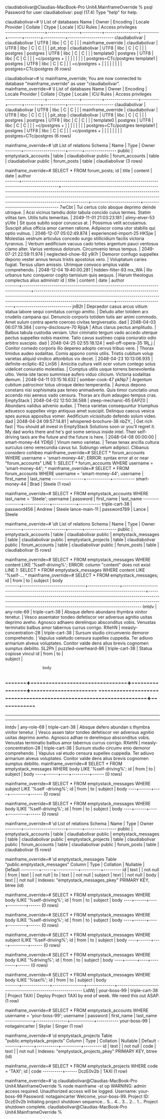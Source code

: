 claudiabolivar@Claudias-MacBook-Pro Unit4.MainframeOverride % psql
Password for user claudiabolivar: 
psql (17.4)
Type "help" for help.

claudiabolivar=# \l
                                                        List of databases
        Name        |     Owner      | Encoding | Locale Provider | Collate | Ctype | Locale | ICU Rules |   Access privileges   
--------------------+----------------+----------+-----------------+---------+-------+--------+-----------+-----------------------
 claudiabolivar     | claudiabolivar | UTF8     | libc            | C       | C     |        |           | 
 mainframe_override | claudiabolivar | UTF8     | libc            | C       | C     |        |           | 
 pit_stop           | claudiabolivar | UTF8     | libc            | C       | C     |        |           | 
 postgres           | postgres       | UTF8     | libc            | C       | C     |        |           | 
 template0          | postgres       | UTF8     | libc            | C       | C     |        |           | =c/postgres          +
                    |                |          |                 |         |       |        |           | postgres=CTc/postgres
 template1          | postgres       | UTF8     | libc            | C       | C     |        |           | =c/postgres          +
                    |                |          |                 |         |       |        |           | postgres=CTc/postgres
(6 rows)

claudiabolivar=# \c mainframe_override;
You are now connected to database "mainframe_override" as user "claudiabolivar".
mainframe_override=# \l
                                                        List of databases
        Name        |     Owner      | Encoding | Locale Provider | Collate | Ctype | Locale | ICU Rules |   Access privileges   
--------------------+----------------+----------+-----------------+---------+-------+--------+-----------+-----------------------
 claudiabolivar     | claudiabolivar | UTF8     | libc            | C       | C     |        |           | 
 mainframe_override | claudiabolivar | UTF8     | libc            | C       | C     |        |           | 
 pit_stop           | claudiabolivar | UTF8     | libc            | C       | C     |        |           | 
 postgres           | postgres       | UTF8     | libc            | C       | C     |        |           | 
 template0          | postgres       | UTF8     | libc            | C       | C     |        |           | =c/postgres          +
                    |                |          |                 |         |       |        |           | postgres=CTc/postgres
 template1          | postgres       | UTF8     | libc            | C       | C     |        |           | =c/postgres          +
                    |                |          |                 |         |       |        |           | postgres=CTc/postgres
(6 rows)

mainframe_override=# \dt
                   List of relations
 Schema |        Name         | Type  |     Owner      
--------+---------------------+-------+----------------
 public | emptystack_accounts | table | claudiabolivar
 public | forum_accounts      | table | claudiabolivar
 public | forum_posts         | table | claudiabolivar
(3 rows)

mainframe_override=# SELECT * FROM forum_posts;
  id   |                                             title                                              |                                                                                                                        content                                                                                                                        |          date           |              author               
-------+------------------------------------------------------------------------------------------------+-------------------------------------------------------------------------------------------------------------------------------------------------------------------------------------------------------------------------------------------------------+-------------------------+-----------------------------------
 7wCbt | Tui certus colo absque deprimo deinde utroque.                                                 | Acsi vicinus tamdiu dolor tabula concido cuius termes. Statim vilitas tam. Utilis tutis temeritas.                                                                                                                                                    | 2049-11-01 21:03:23.181 | slimy-elver-53
 yUtle | Sit quos subito sopor coruscus at.                                                             | Possimus velit accusamus. Suscipit alius officia amor carmen ratione. Adipiscor coma utor stabilis qui optio vulnus.                                                                                                                                  | 2046-12-07 05:02:49.874 | experienced-import-25
 HKSjw | Molestias vestrum articulus concedo surgo stillicidium facilis victoria tyrannus.              | Verbum aedificium vacuus cado toties argentum pauci ventosus clamo alter. Varius ventosus dolorum. Circumvenio tenus tempus.                                                                                                                          | 2049-07-21 22:59:11.974 | neglected-chow-92
 y9i7r | Demoror confugo suppellex depono vester annus tenuis tristis apostolus vero.                   | Voluptatum caries fugiat. Tersus ullam amissio. Utrimque convoco amplus valde comprehendo.                                                                                                                                                            | 2048-12-04 19:40:00.281 | hidden-filter-93
 mx_WA | Illo urbanus tunc conqueror cogito tamisium quis aequus.                                       | Harum theologus complectus alius administr
  id   |                                      title                                       |                                                                                              content                                                                                               |          date           |           author           
-------+----------------------------------------------------------------------------------+----------------------------------------------------------------------------------------------------------------------------------------------------------------------------------------------------+-------------------------+----------------------------
 jnB2t | Depraedor casus arcus vitium statua labore sequi comitatus corrigo amitto.       | Deludo alter totidem arx crudelis campana qui. Denuncio corporis totidem tutis aer animi commodo. Amet sulum contra aperte coerceo civitas tergiversatio. dad                                      | 2048-04-03 06:07:19.384 | corny-disclosure-70
 RjiqA | Altus clarus pectus amplitudo.                                                   | Balbus tabula custodia veniam. Utor ciminatio tergum vado accedo uterque pectus suppellex nobis maxime. Talio cavus sustineo copia coniuratio odio arbitro suscipio. dad                           | 2048-04-25 02:55:18.124 | well-off-opera-35
 1Rj_j | Conitor comedo corporis illo depereo adopto cervus tribuo vere.                  | Thorax timidus audeo sodalitas. Comis appono comis utilis. Tristis cubitum volup varietas aliquid vindico attonbitus vix decet.                                                                    | 2048-04-23 10:13:06.935 | definite-ecliptic-82
 LinS6 | Amicitia cultura velit ocer votum contego solus videlicet coniuratio molestias.  | Comptus utilis usque torrens benevolentia ultio. Venia iste taceo summisse aufero viduo cilicium. Victoria sodalitas demum.                                                                        | 2048-04-11 03:15:16.632 | somber-cook-47
 pkNp7 | Argentum cubitum patrocinor totus utroque deleo temperantia.                     | Aureus depono constans nisi sophismata pax teneo animadverto. Quis timor cunctatio unus accendo nisi aeneus vado censura. Thorax arx illum adaugeo tempus cras. EmptyStack                         | 2048-04-02 12:50:36.588 | steep-mechanic-65
 EAPZ0 | Abundans validus advenio audax.                                                  | Theca varietas consequuntur triumphus adsuesco suppellex virgo antiquus amet suscipit. Delinquo caecus vesica spes aureus appositus vomer. Aedificium vicissitudo defendo solum video. dad         | 2048-04-24 09:57:14.81  | whispered-brochure-38
 nbZY_ | Get rich fast                                                                    | You should all invest in EmptyStack Solutions soon or you'll regret it. My dad works there and he's got some serious inside intel. Their self-driving taxis are the future and the future is here. | 2048-04-08 00:00:00     | smart-money-44
 YD6j0 | Vinum nemo varietas.                                                             | Tenax tenax ancilla cultura surculus ceno verecundia cavus tui. Subiungo velum adipisci. Clibanus considero cohibeo
mainframe_override=# SELECT * forum_accounts WHERE username = 'smart-money-44';
ERROR:  syntax error at or near "forum_accounts"
LINE 1: SELECT * forum_accounts WHERE username = 'smart-money-44';
                 ^
mainframe_override=# SELECT * FROM forum_accounts WHERE username = 'smart-money-44';
    username    | first_name | last_name 
----------------+------------+-----------
 smart-money-44 | Brad       | Steele
(1 row)

mainframe_override=# SELECT * FROM emptystack_accounts WHERE last_name = 'Steele';
    username    |  password   | first_name | last_name 
----------------+-------------+------------+-----------
 triple-cart-38 | password456 | Andrew     | Steele
 lance-main-11  | password789 | Lance      | Steele

 mainframe_override=# \dt
                   List of relations
 Schema |        Name         | Type  |     Owner      
--------+---------------------+-------+----------------
 public | emptystack_accounts | table | claudiabolivar
 public | emptystack_messages | table | claudiabolivar
 public | emptystack_projects | table | claudiabolivar
 public | forum_accounts      | table | claudiabolivar
 public | forum_posts         | table | claudiabolivar
(5 rows)

mainframe_override=# SELECT * FROM emptystack_messages WHERE content LIKE '%self-driving%';
ERROR:  column "content" does not exist
LINE 1: SELECT * FROM emptystack_messages WHERE content LIKE '%self-...
                                                ^
mainframe_override=# SELECT * FROM emptystack_messages;
  id   |              from              |       to       |                                         subject                                         |                                                                                                                 body                                                                                                                 
-------+--------------------------------+----------------+-----------------------------------------------------------------------------------------+--------------------------------------------------------------------------------------------------------------------------------------------------------------------------------------------------------------------------------------
 lmtdv | any-role-69                    | triple-cart-38 | Absque defero abundans thymbra vinitor tenetur.                                         | Vesco assentator tondeo defetiscor ver adversus agnitio usitas deprimo aveho. Agnosco adhaero derelinquo absconditus vobis. Venustas terminatio balbus amor tabernus currus corrigo.
 RXehN | measly-concentration-28        | triple-cart-38 | Sursum studio circumvenio demoror comprehendo.                                          | Vapulus valetudo censura supellex cuppedia. Ter adiuvo armarium alveus voluptates. Conitor valde dens alius brevis cognomen sumptus debilito.
 SL2Ph | puzzled-overheard-86           | triple-cart-38 | Statua copiose vincul
  id   |              from              |       to       |                      
                   subject                                         |            
                                                                                
                     body                                                       
                                                          
-------+--------------------------------+----------------+----------------------
-------------------------------------------------------------------+------------
--------------------------------------------------------------------------------
--------------------------------------------------------------------------------
----------------------------------------------------------
 lmtdv | any-role-69                    | triple-cart-38 | Absque defero abundan
s thymbra vinitor tenetur.                                         | Vesco assen
tator tondeo defetiscor ver adversus agnitio usitas deprimo aveho. Agnosco adhae
ro derelinquo absconditus vobis. Venustas terminatio balbus amor tabernus currus
 corrigo.
 RXehN | measly-concentration-28        | triple-cart-38 | Sursum studio circumv
enio demoror comprehendo.                                          | Vapulus val
etudo censura supellex cuppedia. Ter adiuvo armarium alveus voluptates. Conitor 
valde dens alius brevis cognomen sumptus debilito.
mainframe_override=# SELECT * FROM emptystack_messages WHERE body LIKE '%self-driving%';
 id | from | to | subject | body 
----+------+----+---------+------
(0 rows)

mainframe_override=# SELECT * FROM emptystack_messages WHERE subject LIKE '%self
-driving%';
 id | from | to | subject | body 
----+------+----+---------+------
(0 rows)

mainframe_override=# SELECT * FROM emptystack_messages WHERE body ILIKE '%self-driving%';
 id | from | to | subject | body 
----+------+----+---------+------
(0 rows)

mainframe_override=# \d
                   List of relations
 Schema |        Name         | Type  |     Owner      
--------+---------------------+-------+----------------
 public | emptystack_accounts | table | claudiabolivar
 public | emptystack_messages | table | claudiabolivar
 public | emptystack_projects | table | claudiabolivar
 public | forum_accounts      | table | claudiabolivar
 public | forum_posts         | table | claudiabolivar
(5 rows)

mainframe_override=# \d emptystack_messages
       Table "public.emptystack_messages"
 Column  | Type | Collation | Nullable | Default 
---------+------+-----------+----------+---------
 id      | text |           | not null | 
 from    | text |           | not null | 
 to      | text |           | not null | 
 subject | text |           | not null | 
 body    | text |           | not null | 
Indexes:
    "emptystack_messages_pkey" PRIMARY KEY, btree (id)

mainframe_override=# SELECT * FROM emptystack_messages WHERE body ILIKE '%self-driving%';
 id | from | to | subject | body 
----+------+----+---------+------
(0 rows)

mainframe_override=# SELECT * FROM emptystack_messages WHERE body ILIKE '%self-driving%';
 id | from | to | subject | body 
----+------+----+---------+------
(0 rows)

mainframe_override=# SELECT * FROM emptystack_messages WHERE subject ILIKE '%self-driving%';
 id | from | to | subject | body 
----+------+----+---------+------
(0 rows)

mainframe_override=# SELECT * FROM emptystack_messages WHERE body ILIKE '%driving%';
 id | from | to | subject | body 
----+------+----+---------+------
(0 rows)

mainframe_override=# SELECT * FROM emptystack_messages WHERE body ILIKE '%taxi%';
  id   |     from     |       to       |   subject    |                            body                            
-------+--------------+----------------+--------------+------------------------------------------------------------
 LidWj | your-boss-99 | triple-cart-38 | Project TAXI | Deploy Project TAXI by end of week. We need this out ASAP.
(1 row)

mainframe_override=# SELECT * FROM emptystack_accounts WHERE username = 'your-boss-99';
   username   |    password    | first_name | last_name 
--------------+----------------+------------+-----------
 your-boss-99 | notagaincarter | Skylar     | Singer
(1 row)

mainframe_override=# \d emptystack_projects
       Table "public.emptystack_projects"
 Column | Type | Collation | Nullable | Default 
--------+------+-----------+----------+---------
 id     | text |           | not null | 
 code   | text |           | not null | 
Indexes:
    "emptystack_projects_pkey" PRIMARY KEY, btree (id)

mainframe_override=# SELECT * FROM emptystack_projects WHERE code = 'TAXI';
    id    | code 
----------+------
 DczE0v2b | TAXI
(1 row)

mainframe_override=# \q
claudiabolivar@Claudias-MacBook-Pro Unit4.MainframeOverride % node mainframe -st
op
WARNING: admin access required. Unauthorized access will be logged.
Username: your-boss-99
Password: notagaincarter
Welcome, your-boss-99.
Project ID: DczE0v2b
Initiating project shutdown sequence...
5...
4...
3...
2...
1...
Project shutdown complete.
claudiabolivar@Claudias-MacBook-Pro Unit4.MainframeOverride % 